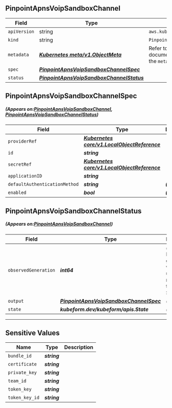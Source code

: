 ## PinpointApnsVoipSandboxChannel
| Field | Type | Description |
| ------ | ----- | ----------- |
| `apiVersion` | string | `aws.kubeform.com/v1alpha1` |
|    `kind` | string | `PinpointApnsVoipSandboxChannel` |
| `metadata` | ***[Kubernetes meta/v1.ObjectMeta](https://kubernetes.io/docs/reference/generated/kubernetes-api/v1.13/#objectmeta-v1-meta)***|Refer to the Kubernetes API documentation for the fields of the `metadata` field.|
| `spec` | ***[PinpointApnsVoipSandboxChannelSpec](#PinpointApnsVoipSandboxChannelSpec)***||
| `status` | ***[PinpointApnsVoipSandboxChannelStatus](#PinpointApnsVoipSandboxChannelStatus)***||
## PinpointApnsVoipSandboxChannelSpec
##### (Appears on:[PinpointApnsVoipSandboxChannel](#PinpointApnsVoipSandboxChannel), [PinpointApnsVoipSandboxChannelStatus](#PinpointApnsVoipSandboxChannelStatus))
| Field | Type | Description |
| ------ | ----- | ----------- |
| `providerRef` | ***[Kubernetes core/v1.LocalObjectReference](https://kubernetes.io/docs/reference/generated/kubernetes-api/v1.13/#localobjectreference-v1-core)***||
| `id` | ***string***||
| `secretRef` | ***[Kubernetes core/v1.LocalObjectReference](https://kubernetes.io/docs/reference/generated/kubernetes-api/v1.13/#localobjectreference-v1-core)***||
| `applicationID` | ***string***||
| `defaultAuthenticationMethod` | ***string***| ***(Optional)*** |
| `enabled` | ***bool***| ***(Optional)*** |
## PinpointApnsVoipSandboxChannelStatus
##### (Appears on:[PinpointApnsVoipSandboxChannel](#PinpointApnsVoipSandboxChannel))
| Field | Type | Description |
| ------ | ----- | ----------- |
| `observedGeneration` | ***int64***| ***(Optional)*** Resource generation, which is updated on mutation by the API Server.|
| `output` | ***[PinpointApnsVoipSandboxChannelSpec](#PinpointApnsVoipSandboxChannelSpec)***| ***(Optional)*** |
| `state` | ***kubeform.dev/kubeform/apis.State***| ***(Optional)*** |
---
## Sensitive Values
| Name | Type | Description |
|------|------|-------------|
| `bundle_id` | ***string*** ||
| `certificate` | ***string*** ||
| `private_key` | ***string*** ||
| `team_id` | ***string*** ||
| `token_key` | ***string*** ||
| `token_key_id` | ***string*** ||
